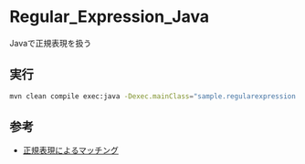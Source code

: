 # Regular_Expression_Java
Javaで正規表現を扱う

## 実行

``` sh
mvn clean compile exec:java -Dexec.mainClass="sample.regularexpression." -Dexec.args="'${PWD}/src/main/resources/text.txt' '${PWD}/src/main/resources/pattern.txt'"
```

## 参考

- [正規表現によるマッチング](https://www.mlab.im.dendai.ac.jp/~yamada/java/regex/)

